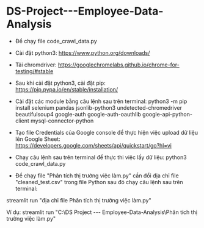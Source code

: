 # DS-Project---Employee-Data-Analysis

- Để chạy file code_crawl_data.py

+ Cài đặt python3: https://www.python.org/downloads/

+ Tải chromdriver: https://googlechromelabs.github.io/chrome-for-testing/#stable

+ Sau khi cài đặt python3, cài đặt pip: https://pip.pypa.io/en/stable/installation/

+ Cài đặt các module bằng câu lệnh sau trên terminal: python3 -m pip install selenium pandas jsonlib-python3 undetected-chromedriver beautifulsoup4 google-auth google-auth-oauthlib google-api-python-client mysql-connector-python

+ Tạo file Credentials của Google console để thực hiện việc upload dữ liệu lên Google Sheet: https://developers.google.com/sheets/api/quickstart/go?hl=vi

+ Chạy câu lệnh sau trên terminal để thực thi việc lấy dữ liệu: python3 code_crawl_data.py



- Để chạy file "Phân tích thị trường việc làm.py" cần đổi địa chỉ file "cleaned_test.csv" trong file Python sau đó chạy câu lệnh sau trên terminal:

streamlit run "địa chỉ file Phân tích thị trường việc làm.py"

Ví dụ: streamlit run "C:\DS Project --- Employee-Data-Analysis\Phân tích thị trường việc làm.py"
